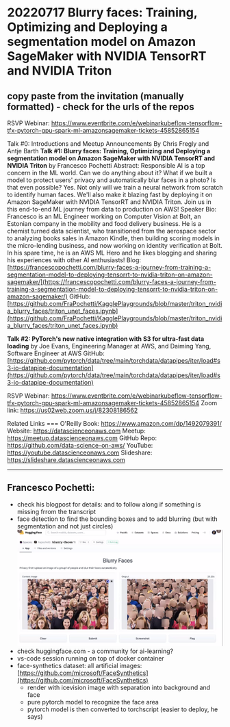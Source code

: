 # 20220717 Blurry faces: Training, Optimizing and Deploying a segmentation model on Amazon SageMaker with NVIDIA TensorRT and NVIDIA Triton

## copy paste from the invitation (manually formatted) - check for the urls of the repos
RSVP Webinar: https://www.eventbrite.com/e/webinarkubeflow-tensorflow-tfx-pytorch-gpu-spark-ml-amazonsagemaker-tickets-45852865154

Talk #0: Introductions and Meetup Announcements By Chris Fregly and Antje Barth **Talk #1: Blurry faces: Training, Optimizing and Deploying a segmentation model on Amazon SageMaker with NVIDIA TensorRT and NVIDIA Triton**
by Francesco Pochetti
Abstract: Responsible AI is a top concern in the ML world. Can we do anything about it? What if we built a model to protect users' privacy and automatically blur faces in a photo? Is that even possible? Yes. Not only will we train a neural network from scratch to identify human faces. We'll also make it blazing fast by deploying it on Amazon SageMaker with NVIDIA TensorRT and NVIDIA Triton. Join us in this end-to-end ML journey from data to production on AWS! Speaker Bio: Francesco is an ML Engineer working on Computer Vision at Bolt, an Estonian company in the mobility and food delivery business. He is a chemist turned data scientist, who transitioned from the aerospace sector to analyzing books sales in Amazon Kindle, then building scoring models in the micro-lending business, and now working on identity verification at Bolt. In his spare time, he is an AWS ML Hero and he likes blogging and sharing his experiences with other AI enthusiasts!
Blog: [https://francescopochetti.com/blurry-faces-a-journey-from-training-a-segmentation-model-to-deploying-tensorrt-to-nvidia-triton-on-amazon-sagemaker/](https://francescopochetti.com/blurry-faces-a-journey-from-training-a-segmentation-model-to-deploying-tensorrt-to-nvidia-triton-on-amazon-sagemaker/)
GitHub: [https://github.com/FraPochetti/KagglePlaygrounds/blob/master/triton_nvidia_blurry_faces/triton_unet_faces.ipynb](https://github.com/FraPochetti/KagglePlaygrounds/blob/master/triton_nvidia_blurry_faces/triton_unet_faces.ipynb)

**Talk #2: PyTorch's new native integration with S3 for ultra-fast data loading**
by Joe Evans, Engineering Manager at AWS, and Daiming Yang, Software Engineer at AWS
GitHub: [https://github.com/pytorch/data/tree/main/torchdata/datapipes/iter/load#s3-io-datapipe-documentation](https://github.com/pytorch/data/tree/main/torchdata/datapipes/iter/load#s3-io-datapipe-documentation)

RSVP Webinar: https://www.eventbrite.com/e/webinarkubeflow-tensorflow-tfx-pytorch-gpu-spark-ml-amazonsagemaker-tickets-45852865154
Zoom link: https://us02web.zoom.us/j/82308186562

Related Links === O'Reilly Book: https://www.amazon.com/dp/1492079391/
Website: https://datascienceonaws.com
Meetup: https://meetup.datascienceonaws.com
GitHub Repo: https://github.com/data-science-on-aws/
YouTube: https://youtube.datascienceonaws.com
Slideshare: https://slideshare.datascienceonaws.com 

--------------------------
## Francesco Pochetti:

* check his blogpost for details: and to follow along if something is missing frrom the transcript
* face detection to find the bounding boxes and to add blurring (but with segmentation and not just circles)
![](img0.png)
* check huggingface.com - a community for ai-learning?
* vs-code session running on top of docker container
* face-synthetics dataset: all artificial images: [https://github.com/microsoft/FaceSynthetics](https://github.com/microsoft/FaceSynthetics)
  * render with icevision image with separation into background and face
  * pure pytorch model to recognize the face area
  * pytorch model is then converted to torchscript (easier to deploy, he says)
  
